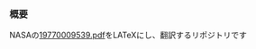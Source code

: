 ### 概要
NASAの<a href="https://ntrs.nasa.gov/api/citations/19770009539/downloads/19770009539.pdf">19770009539.pdf</a>をLATeXにし、翻訳するリポジトリです
